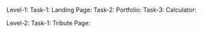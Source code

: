 Level-1:
Task-1: Landing Page:
Task-2: Portfolio:
Task-3: Calculator:

Level-2:
Task-1: Tribute Page:

